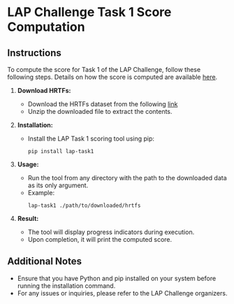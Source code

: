 # LAP Challenge Task 1 Score Computation

## Instructions
To compute the score for Task 1 of the LAP Challenge, follow these following steps. Details on how the score is computed are available [here](https://10.1109/ICASSP49357.2023.10096689).

1. **Download HRTFs:**
   - Download the HRTFs dataset from the following [link](https://imperialcollegelondon.box.com/s/utm14xqeti6zp02bk7399j48jp3ggthl)
   - Unzip the downloaded file to extract the contents.

2. **Installation:**
   - Install the LAP Task 1 scoring tool using pip:
     ```
     pip install lap-task1
     ```

3. **Usage:**
   - Run the tool from any directory with the path to the downloaded data as its only argument.
   - Example:
     ```
     lap-task1 ./path/to/downloaded/hrtfs
     ```

4. **Result:**
   - The tool will display progress indicators during execution.
   - Upon completion, it will print the computed score.

## Additional Notes
- Ensure that you have Python and pip installed on your system before running the installation command.
- For any issues or inquiries, please refer to the LAP Challenge organizers.